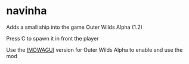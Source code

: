 # navinha
Adds a small ship into the game Outer Wilds Alpha (1.2)

Press C to spawn it in front the player

Use the [IMOWAGUI](https://github.com/ShoosGun/DIMOWA/releases/) version for Outer Wilds Alpha to enable and use the mod
